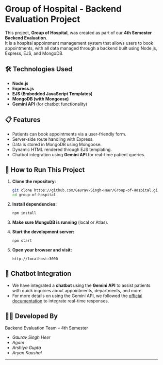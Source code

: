 
# Group of Hospital - Backend Evaluation Project

This project, **Group of Hospital**, was created as part of our **4th Semester Backend Evaluation**.  
It is a hospital appointment management system that allows users to book appointments, with all data managed through a backend built using Node.js, Express, EJS, and MongoDB.

## 🛠️ Technologies Used

- **Node.js**
- **Express.js**
- **EJS (Embedded JavaScript Templates)**
- **MongoDB (with Mongoose)**
- **Gemini API** (for chatbot functionality)

## 📋 Features

- Patients can book appointments via a user-friendly form.
- Server-side route handling with Express.
- Data is stored in MongoDB using Mongoose.
- Dynamic HTML rendered through EJS templating.
- Chatbot integration using **Gemini API** for real-time patient queries.

## 🚀 How to Run This Project

1. **Clone the repository:**

   ```bash
   git clone https://github.com/Gaurav-Singh-Heer/Group-of-Hospital.git
   cd group-of-hospital
   ```

2. **Install dependencies:**

   ```bash
   npm install
   ```

3. **Make sure MongoDB is running** (local or Atlas).

4. **Start the development server:**

   ```bash
   npm start
   ```

5. **Open your browser and visit:**

   ```
   http://localhost:3000
   ```

## 🤖 Chatbot Integration

- We have integrated a **chatbot** using the **Gemini API** to assist patients with quick inquiries about appointments, departments, and more. 
- For more details on using the Gemini API, we followed the [official documentation](https://ai.google.dev/gemini-api/docs) to integrate real-time responses.

## 👨‍💻 Developed By

Backend Evaluation Team – 4th Semester  
- *Gaurav Singh Heer*
- *Agam*
- *Arshiya Gupta*
- *Aryan Kaushal*

---

